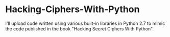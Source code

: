 # Hacking-Ciphers-With-Python
I'll upload code written using various built-in libraries in Python 2.7
to mimic the code published in the book "Hacking Secret Ciphers With Python".
